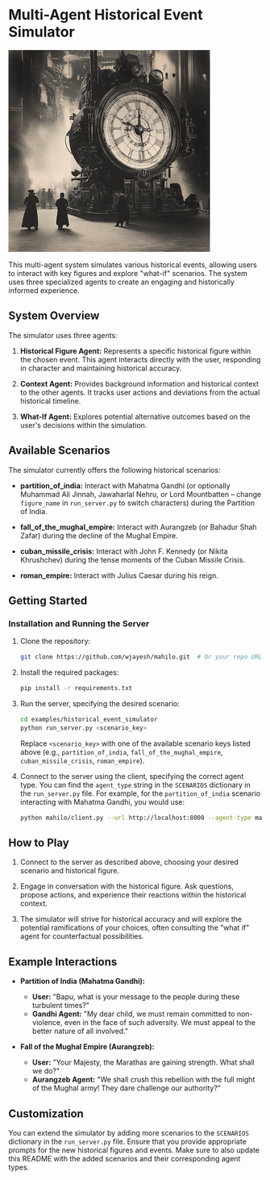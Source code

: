 # Multi-Agent Historical Event Simulator

![Historical Event Simulator](../../assets/historical_event_simulator.png)

This multi-agent system simulates various historical events, allowing users to
interact with key figures and explore "what-if" scenarios.  The system uses
three specialized agents to create an engaging and historically informed
experience.

## System Overview

The simulator uses three agents:

1. **Historical Figure Agent:**  Represents a specific historical figure within the chosen event.  This agent interacts directly with the user, responding in character and maintaining historical accuracy.

2. **Context Agent:** Provides background information and historical context to the other agents.  It tracks user actions and deviations from the actual historical timeline.

3. **What-If Agent:**  Explores potential alternative outcomes based on the user's decisions within the simulation.

## Available Scenarios

The simulator currently offers the following historical scenarios:

*   **partition_of_india:** Interact with Mahatma Gandhi (or optionally Muhammad Ali Jinnah, Jawaharlal Nehru, or Lord Mountbatten – change `figure_name` in `run_server.py` to switch characters) during the Partition of India.

*   **fall_of_the_mughal_empire:** Interact with Aurangzeb (or Bahadur Shah Zafar) during the decline of the Mughal Empire.

*   **cuban_missile_crisis:** Interact with John F. Kennedy (or Nikita Khrushchev) during the tense moments of the Cuban Missile Crisis.

*   **roman_empire:** Interact with Julius Caesar during his reign.


## Getting Started

### Installation and Running the Server

1.  Clone the repository:

    ```bash
    git clone https://github.com/wjayesh/mahilo.git  # Or your repo URL
    ```

2.  Install the required packages:

    ```bash
    pip install -r requirements.txt
    ```

3.  Run the server, specifying the desired scenario:

    ```bash
    cd examples/historical_event_simulator
    python run_server.py <scenario_key>
    ```

    Replace `<scenario_key>` with one of the available scenario keys listed above (e.g., `partition_of_india`, `fall_of_the_mughal_empire`, `cuban_missile_crisis`, `roman_empire`).


4. Connect to the server using the client, specifying the correct agent type.  You can find the `agent_type` string in the `SCENARIOS` dictionary in the `run_server.py` file.  For example, for the `partition_of_india` scenario interacting with Mahatma Gandhi, you would use:

    ```bash
    python mahilo/client.py --url http://localhost:8000 --agent-type mahatma_gandhi_agent
    ```


## How to Play

1.  Connect to the server as described above, choosing your desired scenario and historical figure.

2.  Engage in conversation with the historical figure.  Ask questions, propose actions, and experience their reactions within the historical context.

3.  The simulator will strive for historical accuracy and will explore the potential ramifications of your choices, often consulting the "what if" agent for counterfactual possibilities.

## Example Interactions

*   **Partition of India (Mahatma Gandhi):**

    *   **User:** "Bapu, what is your message to the people during these turbulent times?"
    *   **Gandhi Agent:** "My dear child, we must remain committed to non-violence, even in the face of such adversity.  We must appeal to the better nature of all involved."

*   **Fall of the Mughal Empire (Aurangzeb):**

    *   **User:** "Your Majesty, the Marathas are gaining strength. What shall we do?"
    *   **Aurangzeb Agent:** "We shall crush this rebellion with the full might of the Mughal army! They dare challenge our authority?"



## Customization

You can extend the simulator by adding more scenarios to the `SCENARIOS`
dictionary in the `run_server.py` file.  Ensure that you provide appropriate
prompts for the new historical figures and events. Make sure to also update this
README with the added scenarios and their corresponding agent types.
